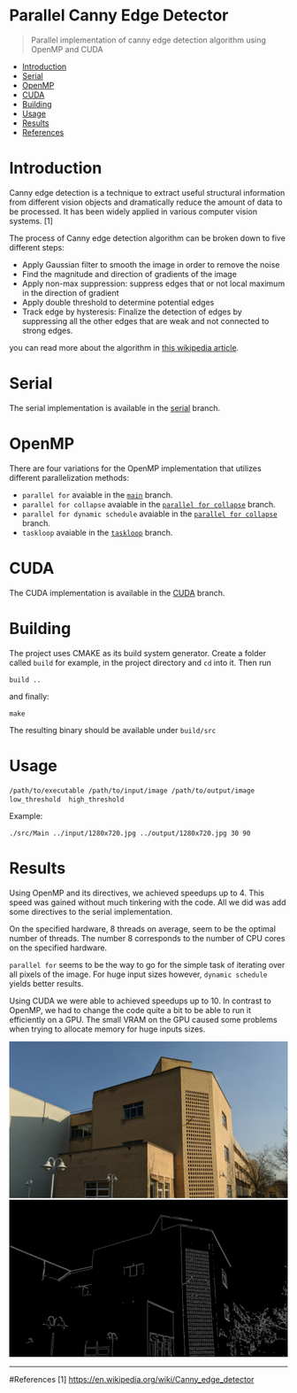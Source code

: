 # Parallel Canny Edge Detector
> Parallel implementation of canny edge detection algorithm using OpenMP and CUDA

* [Introduction](#Introduction)
* [Serial](#Serial)
* [OpenMP](#OpenMP)
* [CUDA](#CUDA)
* [Building](#Building)
* [Usage](#Usage)
* [Results](#Results)
* [References](#References)

# Introduction
Canny edge detection is a technique to extract useful structural information from different vision objects and dramatically reduce the amount of data to be processed. It has been widely applied in various computer vision systems. [1]

The process of Canny edge detection algorithm can be broken down to five different steps:

- Apply Gaussian filter to smooth the image in order to remove the noise
- Find the magnitude and direction of gradients of the image
- Apply non-max suppression: suppress edges that or not local maximum in the direction of gradient
- Apply double threshold to determine potential edges
- Track edge by hysteresis: Finalize the detection of edges by suppressing all the other edges that are weak and not connected to strong edges.

you can read more about the algorithm in [this wikipedia article](https://en.wikipedia.org/wiki/Canny_edge_detector).


# Serial
The serial implementation is available in the [serial](https://github.com/arashsm79/parallel-canny-edge-detector/tree/serial) branch.

# OpenMP
There are four variations for the OpenMP implementation that utilizes different parallelization methods:
- `parallel for` avaiable in the [`main`](https://github.com/arashsm79/parallel-canny-edge-detector/tree/main) branch.
- `parallel for collapse` avaiable in the [`parallel for collapse`](https://github.com/arashsm79/parallel-canny-edge-detector/tree/parallel-for-collapse) branch.
- `parallel for dynamic schedule` avaiable in the [`parallel for collapse`](https://github.com/arashsm79/parallel-canny-edge-detector/tree/parallel-for-dynamic-schedule) branch.
- `taskloop` avaiable in the [`taskloop`](https://github.com/arashsm79/parallel-canny-edge-detector/tree/taskloop) branch.

# CUDA
The CUDA implementation is available in the [CUDA](https://github.com/arashsm79/parallel-canny-edge-detector/tree/cuda) branch.


# Building
The project uses CMAKE as its build system generator. Create a folder called `build` for example, in the project directory and `cd` into it. Then run
```
build ..
```
and finally:
```
make
```
The resulting binary should be available under `build/src`


# Usage
```
/path/to/executable /path/to/input/image /path/to/output/image low_threshold  high_threshold 
```
Example:
```
./src/Main ../input/1280x720.jpg ../output/1280x720.jpg 30 90
```
# Results
Using OpenMP and its directives, we achieved speedups up to 4. This speed was gained without much tinkering with the code. All we did was add some directives to the serial implementation.

On the specified hardware, 8 threads on average, seem to be the optimal number of threads. The number 8 corresponds to the number of CPU cores on the specified hardware.

`parallel for` seems to be the way to go for the simple task of iterating over all pixels of the image. For huge input sizes however, `dynamic schedule` yields better results.

Using CUDA we were able to achieved speedups up to 10. In contrast to OpenMP, we had to change the code quite a bit to be able to run it efficiently on a GPU.
The small VRAM on the GPU caused some problems when trying to allocate memory for huge inputs sizes.

![example input](/input/1920x1080.jpg "Example Input")
![example output](/output/1920x1080.jpg "Example Output")

---
#References
[1] https://en.wikipedia.org/wiki/Canny_edge_detector
